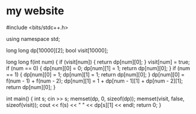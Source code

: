 # my website
#include <bits/stdc++.h>

using namespace std;

long long dp[10000][2]; 
bool visit[10000];      

long long f(int num) {
    if (visit[num]) {
        return dp[num][0]; 
    }
    visit[num] = true;
    if (num == 0) {
        dp[num][0] = 0;
        dp[num][1] = 1; 
        return dp[num][0];
    }
    if (num == 1) {
        dp[num][0] = 1;
        dp[num][1] = 1; 
        return dp[num][0];
    }
    dp[num][0] = f(num - 1) + f(num - 2);
    dp[num][1] = 1 + dp[num - 1][1] + dp[num - 2][1];
    return dp[num][0];
}

int main() {
    int s;
    cin >> s;
    memset(dp, 0, sizeof(dp));
    memset(visit, false, sizeof(visit));
    cout << f(s) << " " << dp[s][1] << endl;
    return 0;
}
